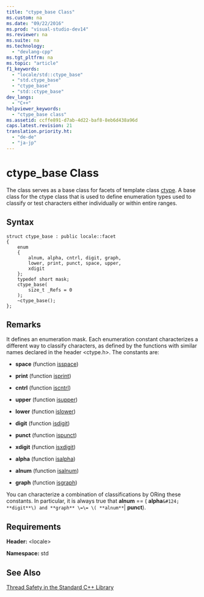 ```yaml
---
title: "ctype_base Class"
ms.custom: na
ms.date: "09/22/2016"
ms.prod: "visual-studio-dev14"
ms.reviewer: na
ms.suite: na
ms.technology: 
  - "devlang-cpp"
ms.tgt_pltfrm: na
ms.topic: "article"
f1_keywords: 
  - "locale/std::ctype_base"
  - "std.ctype_base"
  - "ctype_base"
  - "std::ctype_base"
dev_langs: 
  - "C++"
helpviewer_keywords: 
  - "ctype_base class"
ms.assetid: ccffe891-d7ab-4d22-baf8-8eb6d438a96d
caps.latest.revision: 21
translation.priority.ht: 
  - "de-de"
  - "ja-jp"
---
```

# ctype_base Class
The class serves as a base class for facets of template class [ctype](../vs140/ctype-class.md). A base class for the ctype class that is used to define enumeration types used to classify or test characters either individually or within entire ranges.  
  
## Syntax  
  
```  
struct ctype_base : public locale::facet  
{  
    enum  
    {  
        alnum, alpha, cntrl, digit, graph,  
        lower, print, punct, space, upper,  
        xdigit  
    };  
    typedef short mask;  
    ctype_base(  
        size_t _Refs = 0  
    );  
    ~ctype_base();  
};  
```  
  
## Remarks  
 It defines an enumeration mask. Each enumeration constant characterizes a different way to classify characters, as defined by the functions with similar names declared in the header <ctype.h>. The constants are:  
  
-   **space** (function [isspace](../vs140/-locale--functions.md#isspace))  
  
-   **print** (function [isprint](../vs140/-locale--functions.md#isprint))  
  
-   **cntrl** (function [iscntrl](../vs140/-locale--functions.md#iscntrl))  
  
-   **upper** (function [isupper](../vs140/-locale--functions.md#isupper))  
  
-   **lower** (function [islower](../vs140/-locale--functions.md#islower))  
  
-   **digit** (function [isdigit](../vs140/-locale--functions.md#isdigit))  
  
-   **punct** (function [ispunct](../vs140/-locale--functions.md#ispunct))  
  
-   **xdigit** (function [isxdigit](../vs140/-locale--functions.md#isxdigit))  
  
-   **alpha** (function [isalpha](../vs140/-locale--functions.md#isalpha))  
  
-   **alnum** (function [isalnum](../vs140/-locale--functions.md#isalnum))  
  
-   **graph** (function [isgraph](../vs140/-locale--functions.md#isgraph))  
  
 You can characterize a combination of classifications by ORing these constants. In particular, it is always true that **alnum** == ( **alpha**``&#124; **digit**\) and **graph** \=\= \( **alnum**``&#124; **punct**).  
  
## Requirements  
 **Header:** <locale\>  
  
 **Namespace:** std  
  
## See Also  
 [Thread Safety in the Standard C++ Library](../vs140/thread-safety-in-the-c---standard-library.md)